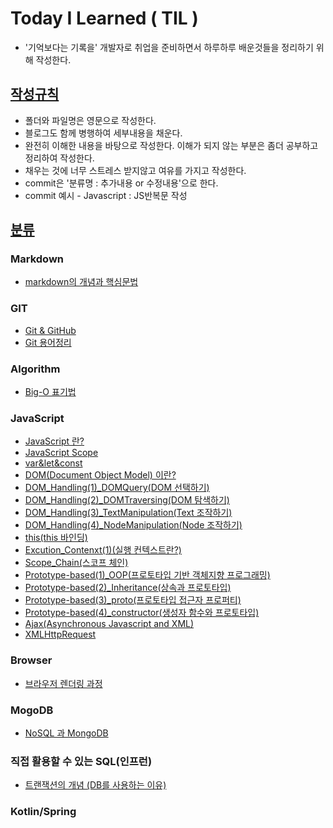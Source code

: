 # Today I Learned ( TIL )

- '기억보다는 기록을' 개발자로 취업을 준비하면서 하루하루 배운것들을 정리하기 위해 작성한다.



## <u>작성규칙</u>

- 폴더와 파일명은 영문으로 작성한다.
- 블로그도 함께 병행하여 세부내용을 채운다.
- 완전히 이해한 내용을 바탕으로 작성한다. 이해가 되지 않는 부분은 좀더 공부하고 정리하여 작성한다.
- 채우는 것에 너무 스트레스 받지않고 여유를 가지고 작성한다.
- commit은 '분류명 : 추가내용 or 수정내용'으로 한다.
- commit 예시 - Javascript : JS반복문 작성



## <u>분류</u>
### Markdown
- [markdown의 개념과 핵심문법](./Markdown/markdown.md)

### GIT
- [Git & GitHub](./Git/Git&GitHub.md)
- [Git 용어정리](./Git/GitTerminology)

### Algorithm
- [Big-O 표기법](./Algorithm/Big-O.md)

### JavaScript
- [JavaScript 란?](./JavaScript/JavaScript.md)
- [JavaScript Scope](./JavaScript/JavaScript_Scope.md)
- [var&let&const](./JavaScript/var&let&const.md)
- [DOM(Document Object Model) 이란?](./JavaScript/DOM.md)
- [DOM_Handling(1)_DOMQuery(DOM 선택하기)](./JavaScript/DOM_Handling(1)_DOMQuery.md)
- [DOM_Handling(2)_DOMTraversing(DOM 탐색하기)](./JavaScript/DOM_Handling(2)_DOMTraversing.md)
- [DOM_Handling(3)_TextManipulation(Text 조작하기)](./JavaScript/DOM_Handling(3)_TextManipulation.md)
- [DOM_Handling(4)_NodeManipulation(Node 조작하기)](./JavaScript/DOM_Handling(4)_NodeManipulation.md)
- [this(this 바인딩)](./JavaScript/this.md)
- [Excution_Contenxt(1)(실행 컨텍스트란?)](./JavaScript/Excution_Contenxt(1).md)
- [Scope_Chain(스코프 체인)](./JavaScript/Scope_Chain.md)
- [Prototype-based(1)_OOP(프로토타입 기반 객체지향 프로그래밍)](./JavaScript/Prototype-based(1)_OOP.md)
- [Prototype-based(2)_Inheritance(상속과 프로토타입)](./JavaScript/Prototype-based(2)_Inheritance.md)
- [Prototype-based(3)_proto(프로토타입 접근자 프로퍼티)](./JavaScript/Prototype-based(3)_proto.md)
- [Prototype-based(4)_constructor(생성자 함수와 프로토타입)](./Javascript/Prototype-based(4)_constructor.md)
- [Ajax(Asynchronous Javascript and XML)](./Javascript/Ajax.md)
- [XMLHttpRequest](./Javascript/XMLHttpRequest.md)

### Browser
- [브라우저 렌더링 과정](./Browser/Browser_Rendering.md)

### MogoDB
- [NoSQL 과 MongoDB](./MongoDB/NoSQL.md)

### 직접 활용할 수 있는 SQL(인프런)
- [트랜잭션의 개념 (DB를 사용하는 이유)](./SQL_inflearn/01_transaction.md)

### Kotlin/Spring

